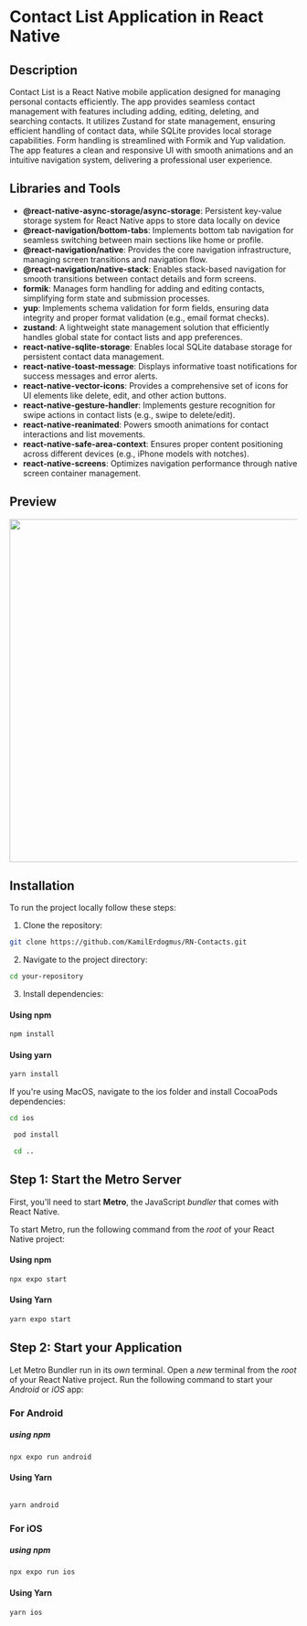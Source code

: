 # Contact List Application in React Native

## Description

Contact List is a React Native mobile application designed for managing personal contacts efficiently. The app provides seamless contact management with features including adding, editing, deleting, and searching contacts. It utilizes Zustand for state management, ensuring efficient handling of contact data, while SQLite provides local storage capabilities. Form handling is streamlined with Formik and Yup validation. The app features a clean and responsive UI with smooth animations and an intuitive navigation system, delivering a professional user experience.

## Libraries and Tools

- **@react-native-async-storage/async-storage**: Persistent key-value storage system for React Native apps to store data locally on device
- **@react-navigation/bottom-tabs**: Implements bottom tab navigation for seamless switching between main sections like home or profile.
- **@react-navigation/native**: Provides the core navigation infrastructure, managing screen transitions and navigation flow.
- **@react-navigation/native-stack**: Enables stack-based navigation for smooth transitions between contact details and form screens.
- **formik**: Manages form handling for adding and editing contacts, simplifying form state and submission processes.
- **yup**: Implements schema validation for form fields, ensuring data integrity and proper format validation (e.g., email format checks).
- **zustand**: A lightweight state management solution that efficiently handles global state for contact lists and app preferences.
- **react-native-sqlite-storage**: Enables local SQLite database storage for persistent contact data management.
- **react-native-toast-message**: Displays informative toast notifications for success messages and error alerts.
- **react-native-vector-icons**: Provides a comprehensive set of icons for UI elements like delete, edit, and other action buttons.
- **react-native-gesture-handler**: Implements gesture recognition for swipe actions in contact lists (e.g., swipe to delete/edit).
- **react-native-reanimated**: Powers smooth animations for contact interactions and list movements.
- **react-native-safe-area-context**: Ensures proper content positioning across different devices (e.g., iPhone models with notches).
- **react-native-screens**: Optimizes navigation performance through native screen container management.

## Preview

<img src="src/assets/Contacts-GIF.gif" height="600" />

## Installation

To run the project locally follow these steps:

1. Clone the repository:

```bash
git clone https://github.com/KamilErdogmus/RN-Contacts.git
```

2. Navigate to the project directory:

```bash
cd your-repository
```

3. Install dependencies:

#### Using npm

```bash
npm install
```

#### Using yarn

```bash
yarn install
```

If you're using MacOS, navigate to the ios folder and install CocoaPods dependencies:

```bash
cd ios
```

```bash
 pod install
```

```bash
 cd ..
```

## Step 1: Start the Metro Server

First, you'll need to start **Metro**, the JavaScript _bundler_ that comes with React Native.

To start Metro, run the following command from the _root_ of your React Native project:

#### Using npm

```bash
npx expo start
```

#### Using Yarn

```bash
yarn expo start
```

## Step 2: Start your Application

Let Metro Bundler run in its _own_ terminal. Open a _new_ terminal from the _root_ of your React Native project. Run the following command to start your _Android_ or _iOS_ app:

### For Android

##### using npm

```bash
npx expo run android
```

#### Using Yarn

```bash

yarn android
```

### For iOS

##### using npm

```bash
npx expo run ios
```

#### Using Yarn

```bash
yarn ios
```
